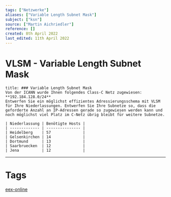 ```yaml
---
tags: ["Netzwerke"]
aliases: ["Variable Length Subnet Mask"]
subject: ["ksn"]
source: ["Martin Aichriedler"]
reference: []
created: 8th April 2022
last_edited: 11th April 2022
---
```


# VLSM  - Variable Length Subnet Mask
```ad-example
title: ### Variable Length Subnet Mask
Von der ICANN wurde Ihnen folgendes Class-C Netz zugewiesen: **192.184.128.0/24**
Entwerfen Sie ein möglichst effizientes Adressierungsschema mit VLSM für Ihre Niederlassungen. Entwerfen Sie Ihre Subnetze so, dass die geforderte Anzahl an IP-Adressen gerade so zugewiesen werden kann und noch möglichst viel Platz im C-Netz übrig bleibt für weitere Subnetze.

| Niederlassung | Benötigte Hosts |
| ------------- | --------------- |
| Heidelberg    | 57              |
| Gelsenkirchen | 14              |
| Dortmund      | 13              |
| Saarbruecken  | 12              |
| Jena          | 12              |

```
---
# Tags
[eex-online](http://www.eex-online.de/informatik.php)
